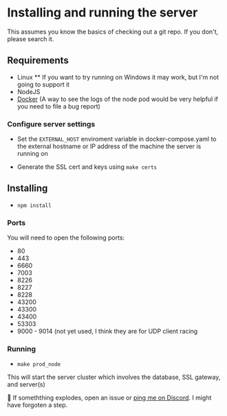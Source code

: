# Installing and running the server

This assumes you know the basics of checking out a git repo. If you don't, please search it.

## Requirements

-   Linux
    \*\* If you want to try running on Windows it may work, but I'm not going to support it
-   NodeJS
-   [Docker](https://docs.docker.com/compose/install/) (A way to see the logs of the node pod would be very helpful if you need to file a bug report)

### Configure server settings

-   Set the `EXTERNAL_HOST` enviroment variable in docker-compose.yaml to the external hostname or IP address of the machine the server is running on

-   Generate the SSL cert and keys using `make certs`

## Installing

-   `npm install`

### Ports

You will need to open the following ports:

-   80
-   443
-   6660
-   7003
-   8226
-   8227
-   8228
-   43200
-   43300
-   43400
-   53303
-   9000 - 9014 (not yet used, I think they are for UDP client racing

### Running

-   `make prod_node`

This will start the server cluster which involves the database, SSL gateway, and server(s)

🤞 If someththing explodes, open an issue or [ping me on Discord](drazi#3741). I might have forgoten a step.

